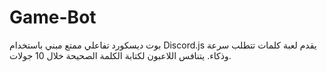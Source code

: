 # Game-Bot
بوت ديسكورد تفاعلي ممتع مبني باستخدام Discord.js يقدم لعبة كلمات تتطلب سرعة وذكاء. يتنافس اللاعبون لكتابة الكلمة الصحيحة خلال 10 جولات.
